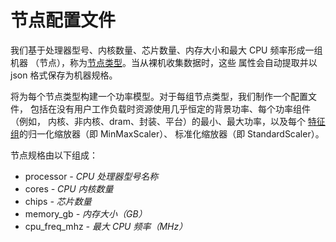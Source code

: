 # 节点配置文件

我们基于处理器型号、内核数量、芯片数量、内存大小和最大 CPU 频率形成一组机器
（节点），称为[节点类型](./pipeline.md#node-type)。当从裸机收集数据时，这些
属性会自动提取并以 json 格式保存为机器规格。

将为每个节点类型构建一个功率模型。对于每组节点类型，我们制作一个配置文件，
包括在没有用户工作负载时资源使用几乎恒定的背景功率、每个功率组件（例如，
内核、非内核、dram、封装、平台）的最小、最大功率，以及每个
[特征组](./pipeline.md#feature-group)的归一化缩放器（即 MinMaxScaler）、
标准化缩放器（即 StandardScaler）。

节点规格由以下组成：

- processor *- CPU 处理器型号名称*
- cores *- CPU 内核数量*
- chips *- 芯片数量*
- memory_gb *- 内存大小（GB）*
- cpu_freq_mhz *- 最大 CPU 频率（MHz）*
